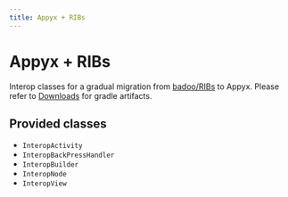 ```yaml
---
title: Appyx + RIBs
---
```


# Appyx + RIBs

Interop classes for a gradual migration from [badoo/RIBs](https://github.com/badoo/RIBs) to Appyx. Please refer to [Downloads](../../releases/downloads.md) for gradle artifacts.


## Provided classes

- `InteropActivity`
- `InteropBackPressHandler`
- `InteropBuilder`
- `InteropNode`
- `InteropView`

